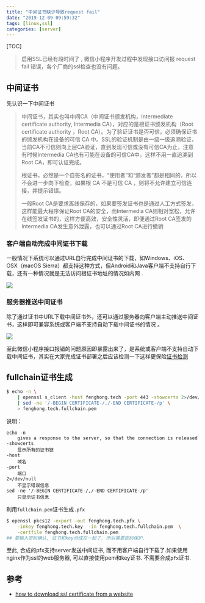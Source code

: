 ```yaml
---
title: "中间证书缺少导致request fail"
date: "2019-12-09 09:59:32"
tags: [linux,ssl]
categories: [server]
---
```


[TOC]

>  启用SSL已经有段时间了 ,  微信小程序开发过程中发现接口访问报 request fail 错误，各个厂商的ssl检查也没有问题。 

## 中间证书

先认识一下中间证书

> 中间证书，其实也叫中间CA（中间证书颁发机构，Intermediate certificate authority, Intermedia CA），对应的是根证书颁发机构（Root certificate authority ，Root CA）。为了验证证书是否可信，必须确保证书的颁发机构在设备的可信 CA 中。SSL的验证机制是由一级一级追溯验证，当前CA不可信则向上层CA验证，直到发现可信或没有可信CA为止，注意有时候Intermedia CA也有可能在设备的可信CA中，这样不用一直追溯到Root CA，即可认证完成。
>
> 根证书，必然是一个自签名的证书，“使用者”和“颁发者”都是相同的，所以不会进一步向下检查，如果根 CA 不是可信 CA ，则将不允许建立可信连接，并提示错误。
>
> 一般Root CA是要求离线保存的，如果要签发证书也是通过人工方式签发，这样能最大程序保证Root CA的安全，而Intermedia CA则相对宽松，允许在线签发证书的，这样方便高效，安全性灵活，即便通过Root CA签发的Intermedia CA发生意外泄露，也可以通过Root CA进行撤销



###  **客户端自动完成中间证书下载** 

 一般情况下系统可以通过URL自行完成中间证书的下载，如Windows、iOS、OSX（macOS Sierra）都支持这种方式，但Android和Java客户端不支持自行下载，还有一种情况就是无法访问根证书地址的情况如内网 .

![](https://pic.fenghong.tech/ssl/sslextradowanload.jpg)

### 服务器推送中间证书

 除了通过证书中URL下载中间证书外，还可以通过服务器向客户端主动推送中间证书，这样即可兼容系统或客户端不支持自动下载中间证书的情况 。

![](https://pic.fenghong.tech/ssl/sslsentbyserver.jpg)

 至此微信小程序接口报错的问题原因即暴露出来了，是系统或客户端不支持自动下载中间证书，其实在大家完成证书部署之后应该检测一下这样更保险[证书检测]( https://www.ssllabs.com/ssltest/analyze.html )

## fullchain证书生成

```bash
$ echo -n \
	| openssl s_client -host fenghong.tech -port 443 -showcerts 2>/dev/null \
	| sed -ne '/-BEGIN CERTIFICATE-/,/-END CERTIFICATE-/p' \
	> fenghong.tech.fullchain.pem
```

说明：

```
echo -n 
	gives a response to the server, so that the connection is released
-showcerts  
	显示所有的证书链
-host       
	域名
-port       
	端口
2>/dev/null 
	不显示错误信息
sed -ne '/-BEGIN CERTIFICATE-/,/-END CERTIFICATE-/p'
	只显示证书信息
```

利用`fullchain.pem`证书生成`.pfx`

```bash
$ openssl pkcs12 -export -out fenghong.tech.pfx \
	-inkey fenghong.tech.key  -in fenghong.tech.fullchain.pem  \
	-certfile fenghong.tech.fullchain.pem
## 要输入密码确认, 证书和key合成在一起了. 所以需要密码保护.
```

至此, 合成的pfx支持server发送中间证书, 而不用客户端自行下载了.如果使用nginx作为ssl的web服务器, 可以直接使用pem和key证书. 不需要合成`pfx`证书. 

## 参考

- [how to download ssl certificate from a website]( https://serverfault.com/questions/139728/how-to-download-the-ssl-certificate-from-a-website )